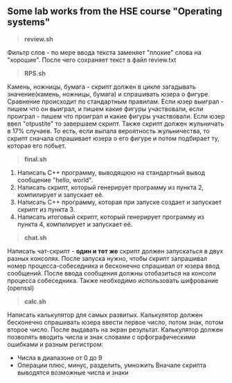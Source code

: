 ## Some lab works from the HSE course "Operating systems"

>**review.sh**

Фильтр слов - по мере ввода текста заменяет "плохие" слова на "хорошие". После чего сохраняет текст в файл review.txt

>**RPS.sh**

Камень, ножницы, бумага - скрипт должен в цикле загадывать значение(камень, ножницы, бумага) и спрашивать юзера о фигуре. Сравнение происходит по стандартным правилам. 
Если юзер выиграл - пишем что он выиграл, и пишем какие фигуры участвовали, если проиграл - пишем что проиграл и какие фигуры участвовали.
Если юзер ввел "otpustite" то завершаем скрипт.
Также скрипт должен жульничать в 17% случаев. То есть, если выпала вероятность жульничества, то скрипт сначала спрашивает юзера о его фигуре и потом подбирает ту, которая его побьет.

>**final.sh**

1) Написать C++ программу, выводящюю на стандартный вывод сообщение "hello, world".
2) Написать скрипт, который генерирует программу из пункта 2, компилирует и запускает её.
3) Написать C++ программу, которая при запуске создает и запускает скрипт из пункта 3.
4) Написать итоговый скрипт, который генерирует программу из пункта 4, компилирует и запускает её.

>**chat.sh**

Напиcать чат-скрипт - **один и тот же** скрипт должен запускаться в двух разных консолях. После запуска нужно, чтобы скрипт запрашивал номер процесса-собеседника и бесконечно спрашивал от юзера ввод сообщений. После ввода сообщения должны отобазиться на консоли процесса собеседника.
Также необходимо использовать шифрование (openssl)

>**calc.sh**

Написать калькулятор для самых развитых.
Калькулятор должен бесконечно спрашивать юзера ввести первое число, потом знак, потом второе число. После выдавать на экран результат.
Калькулятор должен позволять вводить числа и знак словами с орфографическими ошибками и разным регистром:
- Числа в диапазоне от 0 до 9
- Операции плюс, минус, разделить, умножить
Вначале скрипта выводятся возможные числа и знаки
